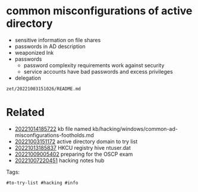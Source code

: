 # common misconfigurations of active directory

- sensitive information on file shares
- passwords in AD description
- weaponized lnk
- passwords
  - password complexity requirements work against security
  - service accounts have bad passwords and excess privileges
- delegation

` zet/20221003151026/README.md `

# Related

- [20221014185722](/zet/20221014185722/README.md) kb file named kb/hacking/windows/common-ad-misconfigurations-footholds.md
- [20221003151172](/zet/20221003151172/README.md) active directory domain to try list
- [20221013185837](/zet/20221013185837/README.md) HKCU registry hive ntuser.dat
- [20221009005402](/zet/20221009005402/README.md) preparing for the OSCP exam
- [20221007220451](/zet/20221007220451/README.md) hacking notes hub

Tags:

    #to-try-list #hacking #info
